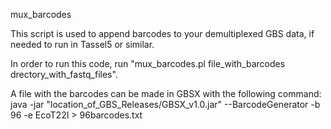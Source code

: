 mux_barcodes

This script is used to append barcodes to your demultiplexed GBS data, if needed to run in Tassel5 or similar. 

In order to run this code, run "mux_barcodes.pl file_with_barcodes drectory_with_fastq_files".

A file with the barcodes can be made in GBSX with the following command:
java -jar "location_of_GBS_Releases/GBSX_v1.0.jar" --BarcodeGenerator -b 96 -e EcoT22I > 96barcodes.txt
